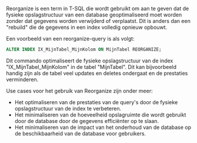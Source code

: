 Reorganize is een term in T-SQL die wordt gebruikt om aan te geven dat de fysieke opslagstructuur van een database geoptimaliseerd moet worden zonder dat gegevens worden verwijderd of verplaatst. Dit is anders dan een "rebuild" die de gegevens in een index volledig opnieuw opbouwt.

Een voorbeeld van een reorganize-query is als volgt:

```sql
ALTER INDEX IX_MijnTabel_MijnKolom ON MijnTabel REORGANIZE;
```

Dit commando optimaliseert de fysieke opslagstructuur van de index "IX_MijnTabel_MijnKolom" in de tabel "MijnTabel". Dit kan bijvoorbeeld handig zijn als de tabel veel updates en deletes ondergaat en de prestaties verminderen.

Use cases voor het gebruik van Reorganize zijn onder meer:

- Het optimaliseren van de prestaties van de query's door de fysieke opslagstructuur van de index te verbeteren.
- Het minimaliseren van de hoeveelheid opslagruimte die wordt gebruikt door de database door de gegevens efficiënter op te slaan.
- Het minimaliseren van de impact van het onderhoud van de database op de beschikbaarheid van de database voor gebruikers.